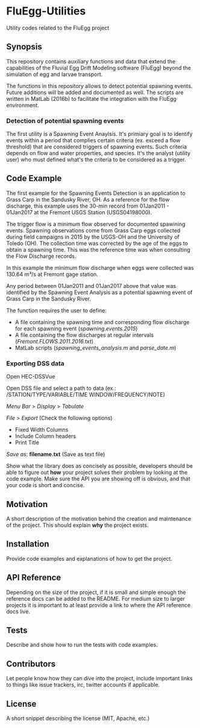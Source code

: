# FluEgg-Utilities
Utility codes related to the FluEgg project

## Synopsis

This repository contains auxiliary functions and data that extend the capabilities of the Fluvial Egg Drift Modeling software (FluEgg) beyond the simulation of egg and larvae transport.

The functions in this repository allows to detect potential spawning events. Future additions will be added and documented as well. The scripts are written in MatLab (2016b) to facilitate the integration with the FluEgg environment.

### Detection of potential spawning events
The first utility is a Spawning Event Anaylsis. It's primiary goal is to identify events within a period that complies certain criteria (ex. exceed a flow threshold) that are considered triggers of spawning events. Such criteria depends on flow and water properties, and species. It's the analyst (utility user) who must defined what's the criteria to be considered as a trigger.

## Code Example

The first example for the Spawning Events Detection is an application to Grass Carp in the Sandusky River, OH. As a reference for the flow discharge, this example uses the 30-min record from 01Jan2011 - 01Jan2017 at the Fremont USGS Station (USGS04198000).

The trigger flow is a minimum flow observed for documented spawining events. Spawning observations come from Grass Carp eggs collected during field campaigns in 2015 by the USGS-OH and the University of Toledo (OH). The collection time was corrected by the age of the eggs to obtain a spawning time. This was the reference time was when consulting the Flow Discharge records.

In this example the minimum flow discharge when eggs were collected was 130.64 m³/s at Fremont gage station.

Any period between 01Jan2011 and 01Jan2017 above that value was identified by the Spawning Event Analysis as a potential spawning event of Grass Carp in the Sandusky River.

The function requires the user to define:

* A file containing the spawning time and corresponding flow discharge for each spawning event (*spawning.events.2015*)
* A file containing the flow discharges at regular intervals (*Fremont.FLOWS.2011.2016.txt*)
* MatLab scripts (*spawning_events_analysis.m* and *parse_date.m*)

### Exporting DSS data
Open HEC-DSSVue

Open DSS file and select a path to data (ex.: /STATION/TYPE/VARIABLE/TIME WINDOW/FREQUENCY/NOTE)

*Menu Bar* > *Display* > *Tabulate*

*File* > *Export* (Check the following options)

* Fixed Width Columns
* Include Column headers
* Print Title

*Save as*: **filename.txt** (Save as text file)

Show what the library does as concisely as possible, developers should be able to figure out **how** your project solves their problem by looking at the code example. Make sure the API you are showing off is obvious, and that your code is short and concise.

## Motivation

A short description of the motivation behind the creation and maintenance of the project. This should explain **why** the project exists.

## Installation

Provide code examples and explanations of how to get the project.

## API Reference

Depending on the size of the project, if it is small and simple enough the reference docs can be added to the README. For medium size to larger projects it is important to at least provide a link to where the API reference docs live.

## Tests

Describe and show how to run the tests with code examples.

## Contributors

Let people know how they can dive into the project, include important links to things like issue trackers, irc, twitter accounts if applicable.

## License

A short snippet describing the license (MIT, Apache, etc.)
